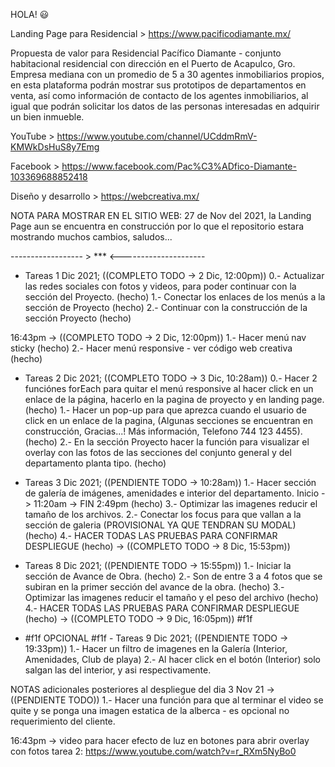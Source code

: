 <!-- @format -->

HOLA! 😃

Landing Page para Residencial > https://www.pacificodiamante.mx/

Propuesta de valor para Residencial Pacífico Diamante - conjunto habitacional residencial con dirección en el Puerto de Acapulco, Gro. Empresa mediana con un promedio de 5 a 30 agentes inmobiliarios propios, en esta plataforma podrán mostrar sus prototipos de departamentos en venta, así como información de contacto de los agentes inmobiliarios, al igual que podrán solicitar los datos de las personas interesadas en adquirir un bien inmueble.

YouTube > https://www.youtube.com/channel/UCddmRmV-KMWkDsHuS8y7Emg

Facebook > https://www.facebook.com/Pac%C3%ADfico-Diamante-103369688852418

Diseño y desarrollo > https://webcreativa.mx/

NOTA PARA MOSTRAR EN EL SITIO WEB: 27 de Nov del 2021, la Landing Page aun se encuentra en construcción por lo que el repositorio estara mostrando muchos cambios, saludos...

------------------ > \*\*\* <---------------------

- Tareas 1 Dic 2021; ((COMPLETO TODO -> 2 Dic, 12:00pm))
  0.- Actualizar las redes sociales con fotos y videos, para poder continuar con la sección del Proyecto. (hecho)
  1.- Conectar los enlaces de los menús a la sección de Proyecto (hecho)
  2.- Continuar con la construcción de la sección Proyecto (hecho)

16:43pm -> ((COMPLETO TODO -> 2 Dic, 12:00pm))
1.- Hacer menú nav sticky (hecho)
2.- Hacer menú responsive - ver código web creativa (hecho)

- Tareas 2 Dic 2021; ((COMPLETO TODO -> 3 Dic, 10:28am))
  0.- Hacer 2 funciónes forEach para quitar el menú responsive al hacer click en un enlace de la página, hacerlo en la pagina de proyecto y en landing page. (hecho)
  1.- Hacer un pop-up para que aprezca cuando el usuario de click en un enlace de la pagina, (Algunas secciones se encuentran en construcción, Gracias...! Más información, Telefono 744 123 4455). (hecho)
  2.- En la sección Proyecto hacer la función para visualizar el overlay con las fotos de las secciones del conjunto general y del departamento planta tipo. (hecho)

- Tareas 3 Dic 2021; ((PENDIENTE TODO -> 10:28am))
  1.- Hacer sección de galería de imágenes, amenidades e interior del departamento. Inicio -> 11:20am -> FIN 2:49pm (hecho)
  3.- Optimizar las imagenes reducir el tamaño de los archivos.
  2.- Conectar los focus para que vallan a la sección de galeria (PROVISIONAL YA QUE TENDRAN SU MODAL) (hecho)
  4.- HACER TODAS LAS PRUEBAS PARA CONFIRMAR DESPLIEGUE (hecho)
  -> ((COMPLETO TODO -> 8 Dic, 15:53pm))

- Tareas 8 Dic 2021; ((PENDIENTE TODO -> 15:55pm))
  1.- Iniciar la sección de Avance de Obra. (hecho)
  2.- Son de entre 3 a 4 fotos que se subiran en la primer sección del avance de la obra. (hecho)
  3.- Optimizar las imagenes reducir el tamaño y el peso del archivo (hecho)
  4.- HACER TODAS LAS PRUEBAS PARA CONFIRMAR DESPLIEGUE (hecho)
  -> ((COMPLETO TODO -> 9 Dic, 16:05pm)) #f1f

- #f1f OPCIONAL #f1f - Tareas 9 Dic 2021; ((PENDIENTE TODO -> 19:33pm))
  1.- Hacer un filtro de imagenes en la Galería
  (Interior, Amenidades, Club de playa)
  2.- Al hacer click en el botón (Interior) solo salgan las del
  interior, y asi respectivamente.

NOTAS adicionales posteriores al despliegue del dia 3 Nov 21 -> ((PENDIENTE TODO))
1.- Hacer una función para que al terminar el video se quite y se ponga una imagen estatica de la alberca - es opcional no requerimiento del cliente.

16:43pm -> video para hacer efecto de luz en botones para abrir overlay con fotos tarea 2: https://www.youtube.com/watch?v=r_RXm5NyBo0

